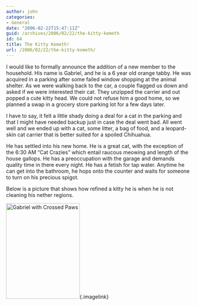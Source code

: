 ```yaml
---
author: john
categories:
- General
date: "2006-02-22T15:47:11Z"
guid: /archives/2006/02/22/the-kitty-kometh
id: 64
title: The Kitty Kometh!
url: /2006/02/22/the-kitty-kometh/
---
```


I would like to formally announce the addition of a new member to the household. His name is Gabriel, and he is a 6 year old orange tabby. He was acquired in a parking after some failed window shopping at the animal shelter. As we were walking back to the car, a couple flagged us down and asked if we were interested their cat. They unzipped the carrier and out popped a cute kitty head. We could not refuse him a good home, so we planned a swap in a grocery store parking lot for a few days later.

I have to say, it felt a little shady doing a deal for a cat in the parking and that I might have needed backup just in case the deal went bad. All went well and we ended up with a cat, some litter, a bag of food, and a leopard-skin cat carrier that is better suited for a spoiled Chihuahua.

He has settled into his new home. He is a great cat, with the exception of the 6:30 AM &#8220;Cat Crazies&#8221; which entail raucous meowing and length of the house gallops. He has a preoccupation with the garage and demands quality time in there every night. He has a fetish for tap water. Anytime he can get into the bathroom, he hops onto the counter and waits for someone to turn on his precious spigot.

Below is a picture that shows how refined a kitty he is when he is not cleaning his nether regions.

[<img width="200" height="259" class="centered" id="image65" alt="Gabriel with Crossed Paws" src="/wordpress/wp-content/uploads/2006/02/gabe-cross-paws.jpg" />](/wordpress/wp-content/uploads/2006/02/gabe-cross-paws.jpg "Gabriel with Crossed Paws"){.imagelink}